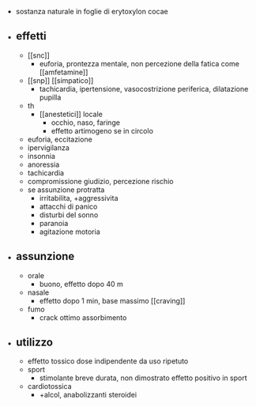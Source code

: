 - sostanza naturale in foglie di erytoxylon cocae
- ## effetti
	- [[snc]]
		-  euforia, prontezza mentale, non percezione della fatica come [[amfetamine]]
	- [[snp]] [[simpatico]]
		- tachicardia, ipertensione, vasocostrizione periferica, dilatazione pupilla
	- th
		- [[anestetici]] locale
			- occhio, naso, faringe
			- effetto artimogeno se in circolo
	- euforia, eccitazione
	- ipervigilanza
	- insonnia
	- anoressia
	- tachicardia
	- compromissione giudizio, percezione rischio
	- se assunzione protratta
		- irritabilita, +aggressivita
		- attacchi di panico
		- disturbi del sonno
		- paranoia
		- agitazione motoria
- ## assunzione
	- orale
		- buono, effetto dopo 40 m
	- nasale
		- effetto dopo 1 min, base massimo [[craving]]
	- fumo
		- crack ottimo assorbimento
- ## utilizzo
	- effetto tossico dose indipendente da uso ripetuto
	- sport
		- stimolante breve durata, non dimostrato effetto positivo in sport
	- cardiotossica
		- +alcol, anabolizzanti steroidei